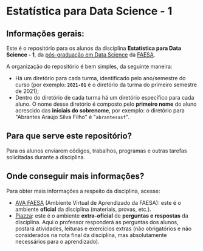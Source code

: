 # Estatística para Data Science - 1

## Informações gerais:

Este é o repositório para os alunos da disciplina **Estatística para Data
Science - 1**, da [pós-graduação em Data Science](https://conteudo.faesa.br/pos-graduacao-em-data-science)
da [FAESA](https://www.faesa.br/).

A organização do repositório é bem simples, da seguinte maneira:

* Há um diretório para cada turma, identificado pelo ano/semestre do curso
  (por exemplo: **`2021-01`** é o diretório da turma do primeiro semestre de
  2021);
* Dentro do diretório de cada turma há um diretório específico para cada
  aluno. O nome desse diretório é composto pelo **primeiro nome** do aluno
  acrescido das **iniciais do sobrenome**, por exemplo: o diretório para
  "Abrantes Araújo Silva Filho" é "`abrantesasf`".

## Para que serve este repositório?

Para os alunos enviarem códigos, trabalhos, programas e outras tarefas
solicitadas durante a disciplina.

## Onde conseguir mais informações?

Para obter mais informações a respeito da disciplina, acesse:

* [AVA FAESA](https://ava.faesa.br/) (Ambiente Virtual de Aprendizado da FAESA):
  este é o ambiente **oficial** da disciplina (materiais, provas, etc.).
* [Piazza](https://piazza.com/): este é
  o ambiente **extra-oficial** de **perguntas e respostas** da disciplina.
  Aqui o professor responderá as perguntas dos alunos, postará atividades,
  leituras e exercícios extras (não obrigatórios e não considerados na nota
  final da disciplina, mas absolutamente necessários para o aprendizado).
